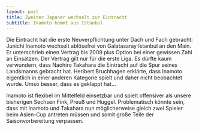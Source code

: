 ```yaml
---
layout: post
title: Zweiter Japaner wechselt zur Eintracht
subtitle: Inamoto kommt aus Istanbul
---
```


Die Eintracht hat die erste Neuverpflichtung unter Dach und Fach gebracht: Junichi Inamoto wechselt ablösefrei von Galatasaray Istanbul an den Main. Er unterschrieb einen Vertrag bis 2009 plus Option bei einer gewissen Zahl an Einsätzen. Der Vertrag gilt nur für die erste Liga. Es dürfte kaum verwundern, dass Naohiro Takahara die Eintracht auf die Spur seines Landsmanns gebracht hat. Heribert Bruchhagen erklärte, dass Inamoto eigentlich in einer anderen Kategorie spielt und daher nicht beobachtet wurde. Umso besser, dass es geklappt hat...

Inamoto ist flexibel im Mittelfeld einsetzbar und spielt offensiver als unsere bisherigen Sechsen Fink, Preuß und Huggel. Problematisch könnte sein, dass mit Inamoto und Takahara nun möglicherweise gleich zwei Spieler beim Asien-Cup antreten müssen und somit große Teile der Saisonvorbereitung verpassen.
